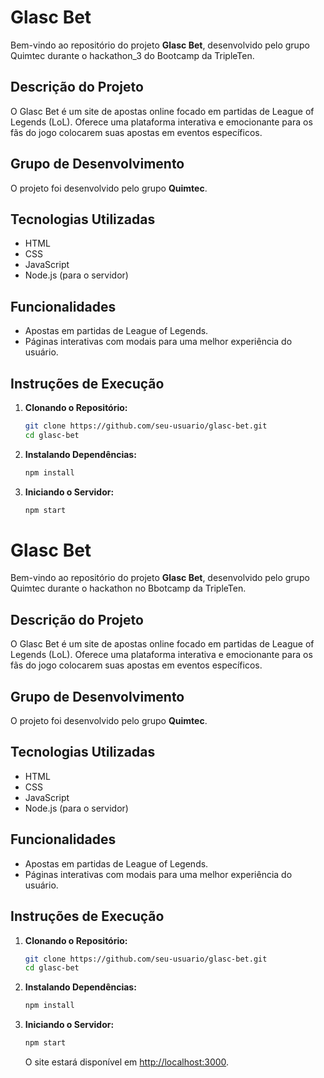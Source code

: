 # Glasc Bet

Bem-vindo ao repositório do projeto **Glasc Bet**, desenvolvido pelo grupo Quimtec durante o hackathon_3 do Bootcamp da TripleTen.

## Descrição do Projeto

O Glasc Bet é um site de apostas online focado em partidas de League of Legends (LoL). Oferece uma plataforma interativa e emocionante para os fãs do jogo colocarem suas apostas em eventos específicos.

## Grupo de Desenvolvimento

O projeto foi desenvolvido pelo grupo **Quimtec**.

## Tecnologias Utilizadas

- HTML
- CSS
- JavaScript
- Node.js (para o servidor)
  
## Funcionalidades

- Apostas em partidas de League of Legends.
- Páginas interativas com modais para uma melhor experiência do usuário.

## Instruções de Execução

1. **Clonando o Repositório:**

    ```bash
    git clone https://github.com/seu-usuario/glasc-bet.git
    cd glasc-bet
    ```

2. **Instalando Dependências:**

    ```bash
    npm install
    ```

3. **Iniciando o Servidor:**

    ```bash
    npm start
    ```

# Glasc Bet

Bem-vindo ao repositório do projeto **Glasc Bet**, desenvolvido pelo grupo Quimtec durante o hackathon no Bbotcamp da TripleTen.

## Descrição do Projeto

O Glasc Bet é um site de apostas online focado em partidas de League of Legends (LoL). Oferece uma plataforma interativa e emocionante para os fãs do jogo colocarem suas apostas em eventos específicos.

## Grupo de Desenvolvimento

O projeto foi desenvolvido pelo grupo **Quimtec**.

## Tecnologias Utilizadas

- HTML
- CSS
- JavaScript
- Node.js (para o servidor)
  
## Funcionalidades

- Apostas em partidas de League of Legends.
- Páginas interativas com modais para uma melhor experiência do usuário.

## Instruções de Execução

1. **Clonando o Repositório:**

    ```bash
    git clone https://github.com/seu-usuario/glasc-bet.git
    cd glasc-bet
    ```

2. **Instalando Dependências:**

    ```bash
    npm install
    ```

3. **Iniciando o Servidor:**

    ```bash
    npm start
    ```

    O site estará disponível em [http://localhost:3000](http://localhost:3000).
